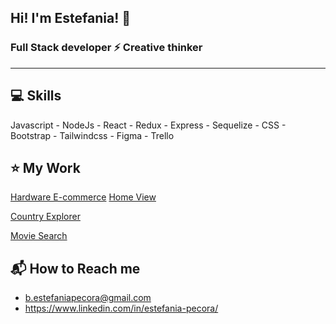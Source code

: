 
## Hi! I'm Estefania! :rocket:

### Full Stack developer :zap: Creative thinker
- - -
## :computer: Skills
Javascript - NodeJs - React - Redux - Express - Sequelize - CSS - Bootstrap - Tailwindcss - Figma - Trello

## :star: My Work

[Hardware E-commerce](https://e-commerce-copy.vercel.app)
[Home View](/Users/estefaniapecora/Desktop)

[Country Explorer](https://github.com/estePecora/Countries-App)

[Movie Search](https://github.com/estePecora/MovieSearcher)


## :mailbox_with_mail: How to Reach me
- b.estefaniapecora@gmail.com
- https://www.linkedin.com/in/estefania-pecora/






